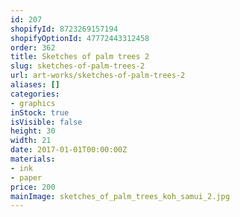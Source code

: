 ```yaml
---
id: 207
shopifyId: 8723269157194
shopifyOptionId: 47772443312458
order: 362
title: Sketches of palm trees 2
slug: sketches-of-palm-trees-2
url: art-works/sketches-of-palm-trees-2
aliases: []
categories:
- graphics
inStock: true
isVisible: false
height: 30
width: 21
date: 2017-01-01T00:00:00Z
materials:
- ink
- paper
price: 200
mainImage: sketches_of_palm_trees_koh_samui_2.jpg
---
```

